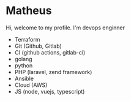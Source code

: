 # Matheus

Hi, welcome to my profile. I'm devops enginner

* Terraform
* Git (Github, Gitlab)
* CI (github actions, gitlab-ci)
* golang
* python
* PHP (laravel, zend framework)
* Ansible
* Cloud (AWS)
* JS (node, vuejs, typescript)